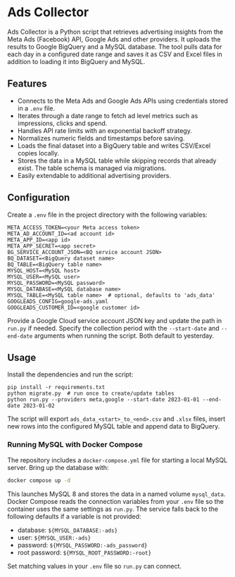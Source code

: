 # Ads Collector

Ads Collector is a Python script that retrieves advertising insights from the Meta Ads (Facebook) API, Google Ads and other providers. It uploads the results to Google BigQuery and a MySQL database. The tool pulls data for each day in a configured date range and saves it as CSV and Excel files in addition to loading it into BigQuery and MySQL.

## Features
- Connects to the Meta Ads and Google Ads APIs using credentials stored in a `.env` file.
- Iterates through a date range to fetch ad level metrics such as impressions, clicks and spend.
- Handles API rate limits with an exponential backoff strategy.
- Normalizes numeric fields and timestamps before saving.
- Loads the final dataset into a BigQuery table and writes CSV/Excel copies locally.
- Stores the data in a MySQL table while skipping records that already exist. The table schema is managed via migrations.
- Easily extendable to additional advertising providers.

## Configuration
Create a `.env` file in the project directory with the following variables:

```
META_ACCESS_TOKEN=<your Meta access token>
META_AD_ACCOUNT_ID=<ad account id>
META_APP_ID=<app id>
META_APP_SECRET=<app secret>
BG_SERVICE_ACCOUNT_JSON=<BQ service account JSON>
BQ_DATASET=<BigQuery dataset name>
BQ_TABLE=<BigQuery table name>
MYSQL_HOST=<MySQL host>
MYSQL_USER=<MySQL user>
MYSQL_PASSWORD=<MySQL password>
MYSQL_DATABASE=<MySQL database name>
MYSQL_TABLE=<MySQL table name>  # optional, defaults to 'ads_data'
GOOGLEADS_CONFIG=google-ads.yaml
GOOGLEADS_CUSTOMER_ID=<google customer id>
```

Provide a Google Cloud service account JSON key and update the path in `run.py` if needed. Specify the collection period with the `--start-date` and `--end-date` arguments when running the script. Both default to yesterday.

## Usage
Install the dependencies and run the script:

```
pip install -r requirements.txt
python migrate.py  # run once to create/update tables
python run.py --providers meta,google --start-date 2023-01-01 --end-date 2023-01-02
```

The script will export `ads_data_<start>_to_<end>.csv` and `.xlsx` files, insert new rows into the configured MySQL table and append data to BigQuery.

### Running MySQL with Docker Compose

The repository includes a `docker-compose.yml` file for starting a local MySQL
server. Bring up the database with:

```bash
docker compose up -d
```

This launches MySQL 8 and stores the data in a named volume `mysql_data`.
Docker Compose reads the connection variables from your `.env` file so the
container uses the same settings as `run.py`. The service falls back to the
following defaults if a variable is not provided:

- database: `${MYSQL_DATABASE:-ads}`
- user: `${MYSQL_USER:-ads}`
- password: `${MYSQL_PASSWORD:-ads_password}`
- root password: `${MYSQL_ROOT_PASSWORD:-root}`

Set matching values in your `.env` file so `run.py` can connect.
